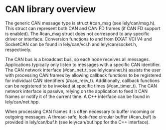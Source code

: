 CAN library overview
====================

The generic CAN message type is struct #can_msg (see lely/can/msg.h). This
struct can represent both CAN and CAN FD frames (if CAN FD support is enabled).
The #can_msg struct does not correspond to any specific driver or interface.
Conversion functions to and from IXXAT VCI V4 and SocketCAN can be found in
lely/can/vci.h and lely/can/socket.h, respectively.

The CAN bus is a broadcast bus, so each node receives all messages. Applications
typically only listen to messages with a specific CAN identifier. The CAN
network interface (#can_net_t, see lely/can/net.h) assists the user with
processing CAN frames by allowing callback functions to be registered for
individual CAN identifiers (#can_recv_t). Additionally, callback functions can
be registered to be invoked at specific times (#can_timer_t). The CAN network
interface is passive, relying on the application to feed it CAN frames or notify
it of the current time. A C++ interface can be found in lely/can/net.hpp.

When processing CAN frames it is often necessary to buffer incoming or outgoing
messages. A thread-safe, lock-free circular buffer (#can_buf) is provided in
lely/can/buf.h (see lely/can/buf.hpp for the C++ interface).

